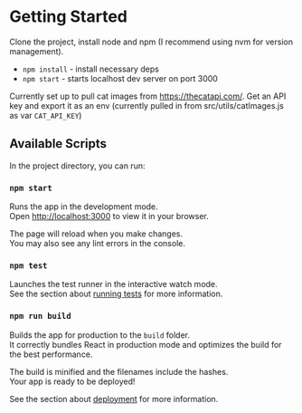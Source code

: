 # Getting Started
Clone the project, install node and npm (I recommend using nvm for version management).  
* `npm install` - install necessary deps  
* `npm start` - starts localhost dev server on port 3000  

Currently set up to pull cat images from https://thecatapi.com/. Get an API key and export it as an env (currently pulled in from src/utils/catImages.js as var `CAT_API_KEY`)
## Available Scripts

In the project directory, you can run:

### `npm start`

Runs the app in the development mode.\
Open [http://localhost:3000](http://localhost:3000) to view it in your browser.

The page will reload when you make changes.\
You may also see any lint errors in the console.

### `npm test`

Launches the test runner in the interactive watch mode.\
See the section about [running tests](https://facebook.github.io/create-react-app/docs/running-tests) for more information.

### `npm run build`

Builds the app for production to the `build` folder.\
It correctly bundles React in production mode and optimizes the build for the best performance.

The build is minified and the filenames include the hashes.\
Your app is ready to be deployed!

See the section about [deployment](https://facebook.github.io/create-react-app/docs/deployment) for more information.

